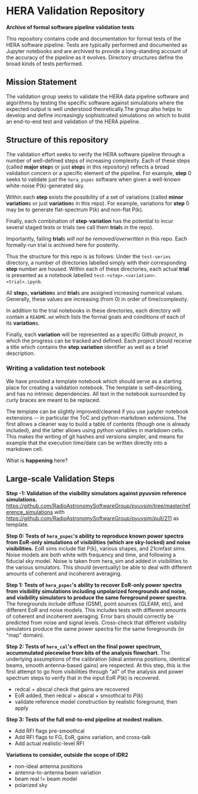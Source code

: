 # HERA Validation Repository

**Archive of formal software pipeline validation tests**

This repository contains code and documentation for formal
tests of the HERA software pipeline. Tests are typically
performed and documented as Jupyter notebooks and are
archived to provide a long-standing account of the accuracy
of the pipeline as it evolves. Directory structures define the
broad kinds of tests performed.

## Mission Statement

The validation group seeks to validate the HERA data pipeline
software and algorithms by testing the specific software against
simulations where the expected output is well understood
theoretically.The group also helps to develop and define
increasingly sophisticated simulations on which to build an
end-to-end test and validation of the HERA pipeline.

## Structure of this repository

The validation effort seeks to verify the HERA software pipeline
through a number of well-defined steps of increasing complexity.
Each of these steps (called **major step**s or just **step**s in this
repository) reflects a broad validation concern or a specific 
element of the pipeline. For example, **step** 0 seeks to validate
just the ``hera_pspec`` software when given a well-known white-noise
P(k)-generated sky. 

Within each **step** exists the possibility of a set of variations 
(called **minor variation**s or just **variation**s in this repo). For 
example, variations for **step** 0 may be to generate flat-spectrum P(k)
and non-flat P(k). 

Finally, each combination of **step**-**variation** has the potential to incur
several staged tests or trials (we call them **trial**s in the repo). 

Importantly, failing **trial**s _will not be removed/overwritten_ in this
repo. Each formally-run trial is archived here for posterity. 

Thus the structure for this repo is as follows: Under the ``test-series``
directory, a number of directories labelled simply with their corresponding
**step** number are housed. Within each of these directories, each actual 
**trial** is presented as a notebook labelled ``test-<step>.<variation>.<trial>.ipynb``.

All **step**s, **variation**s and **trial**s are assigned increasing numerical
values. Generally, these values are increasing (from 0) in order of time/complexity.

In addition to the trial notebooks in these directories, each directory will
contain a ``README.md`` which lists the formal goals and conditions of each of
its **variation**s. 

Finally, each **variation** will be represented as a specific Github _project_,
in which the progress can be tracked and defined. Each project should receive 
a title which contains the **step**.**variation** identifier as well as a brief
description.

### Writing a validation test notebook

We have provided a template notebook which should serve as a starting
place for creating a validation notebook. The template is self-describing,
and has no intrinsic dependencies. All text in the notebook surrounded
by curly braces are meant to be replaced.

The template can be slightly improved/cleaned if you use jupyter notebook
extensions -- in particular the ToC and python-markdown extensions. The
first allows a cleaner way to build a table of contents (though one is
already included), and the latter allows using python variables in
markdown cells. This makes the writing of git hashes and versions simpler,
and means for example that the execution time/date can be written directly
into a markdown cell. 

What is **happening** here?

## Large-scale Validation Steps

**Step -1: Validation of the visibility simulators against pyuvsim reference simulations.**  https://github.com/RadioAstronomySoftwareGroup/pyuvsim/tree/master/reference_simulations with https://github.com/RadioAstronomySoftwareGroup/pyuvsim/pull/211 as template.

**Step 0: Tests of `hera_pspec`'s ability to reproduce known power spectra from EoR-only simulations of visibilities (which are sky-locked) and noise visibilities.**  EoR sims include flat P(k), various shapes, and 21cmfast sims.  Noise models are both white with frequency and time, and following a fiducial sky model.  Noise is taken from hera_sim and added in visibilities to the various simulators.  This should (eventually) be able to deal with different amounts of coherent and incoherent averaging.

**Step 1: Tests of `hera_pspec`'s ability to recover EoR-only power spectra from visibility simulations including unpolarized foregrounds and noise, and visibility simulators to produce the same foreground power spectra.**  The foregrounds include diffuse (GSM), point sources (GLEAM, etc), and different EoR and noise models.  This includes tests with different amounts of coherent and incoherent averaging.  Error bars should correctly be predicted from noise and signal levels.  Cross-check that different visibility simulators produce the same power spectra for the same foregrounds (in "map" domain).

**Step 2: Tests of `hera_cal`'s effect on the final power spectrum, accummulated piecewise from bits of the analysis flowchart.**  The underlying assumptions of the calibration (ideal antenna positions, identical beams, smooth antenna-based gains) are respected.  At this step, this is the first attempt to go from visibilities through "all" of the analysis and power spectrum steps to verify that in the input EoR $P(k)$ is recovered.
- redcal + abscal check that gains are recovered 
- EoR added, then redcal + abscal + smoothcal to $P(k)$    
- validate reference model construction by realistic foreground, then apply

**Step 3: Tests of the full end-to-end pipeline at modest realism.** 
- Add RFI flags pre-smoothcal
- Add RFI flags to FG, EoR, gains variation, and cross-talk
- Add actual realistic-level RFI


**Variations to consider, outside the scope of IDR2**
- non-ideal antenna positions
- antenna-to-antenna beam variation
- beam real != beam model
- polarized sky
